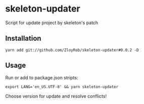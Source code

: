 # skeleton-updater
Script for update project by skeleton's patch

## Installation
`yarn add git://github.com/ZloyRob/skeleton-updater#0.0.2 -D`

## Usage
Run or add to package.json stripts:

`export LANG='en_US.UTF-8' && yarn skeleton-updater`

Choose version for update and resolve conflicts!
